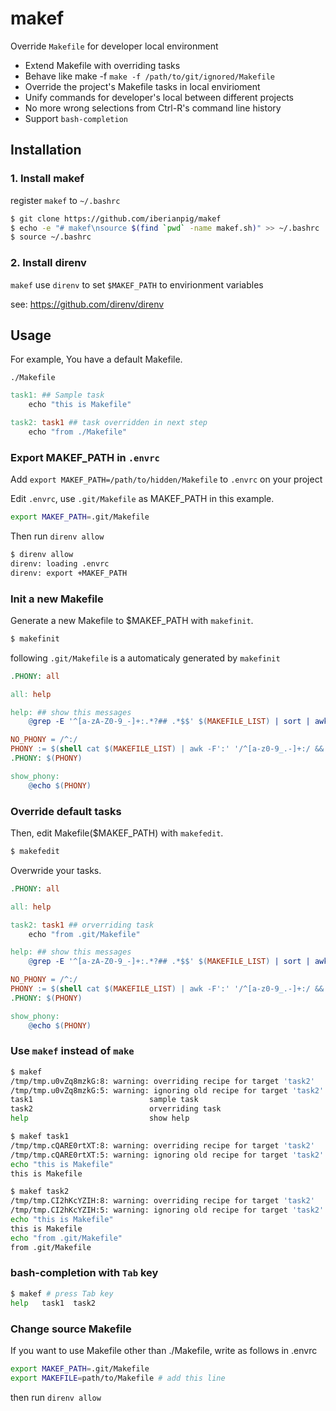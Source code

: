 # makef

Override `Makefile` for developer local environment

* Extend Makefile with overriding tasks
* Behave like make -f `make -f /path/to/git/ignored/Makefile`
* Override the project's Makefile tasks in local envirioment
* Unify commands for developer's local between different projects
* No more wrong selections from Ctrl-R's command line history
* Support `bash-completion`

## Installation

### 1. Install makef

register `makef` to `~/.bashrc`

```sh
$ git clone https://github.com/iberianpig/makef
$ echo -e "# makef\nsource $(find `pwd` -name makef.sh)" >> ~/.bashrc
$ source ~/.bashrc
```

### 2. Install direnv

`makef` use `direnv` to set `$MAKEF_PATH` to envirionment variables

see: https://github.com/direnv/direnv

## Usage

For example, You have a default Makefile.

`./Makefile`
```Makefile
task1: ## Sample task
	echo "this is Makefile"

task2: task1 ## task overridden in next step
	echo "from ./Makefile"
```

### Export MAKEF_PATH in `.envrc`

Add `export MAKEF_PATH=/path/to/hidden/Makefile` to `.envrc` on your project

Edit `.envrc`, use `.git/Makefile` as MAKEF_PATH in this example.

```sh
export MAKEF_PATH=.git/Makefile
```

Then run `direnv allow`

```sh
$ direnv allow
direnv: loading .envrc
direnv: export +MAKEF_PATH
```

### Init a new Makefile

Generate a new Makefile to $MAKEF_PATH with `makefinit`.

```sh
$ makefinit
```

following `.git/Makefile` is a automaticaly generated by `makefinit`
```Makefile
.PHONY: all

all: help

help: ## show this messages
	@grep -E '^[a-zA-Z0-9_-]+:.*?## .*$$' $(MAKEFILE_LIST) | sort | awk 'BEGIN {FS = ":.*?## "}; {printf "\033[36m%-30s\033[0m %s\n", $$1, $$2}'

NO_PHONY = /^:/
PHONY := $(shell cat $(MAKEFILE_LIST) | awk -F':' '/^[a-z0-9_.-]+:/ && !$(NO_PHONY) {print $$1}')
.PHONY: $(PHONY)

show_phony:
	@echo $(PHONY)
```

### Override default tasks

Then, edit Makefile($MAKEF_PATH) with `makefedit`.

```sh
$ makefedit
```

Overwride your tasks.

```Makefile
.PHONY: all

all: help

task2: task1 ## orverriding task
	echo "from .git/Makefile"

help: ## show this messages
	@grep -E '^[a-zA-Z0-9_-]+:.*?## .*$$' $(MAKEFILE_LIST) | sort | awk 'BEGIN {FS = ":.*?## "}; {printf "\033[36m%-30s\033[0m %s\n", $$1, $$2}'

NO_PHONY = /^:/
PHONY := $(shell cat $(MAKEFILE_LIST) | awk -F':' '/^[a-z0-9_.-]+:/ && !$(NO_PHONY) {print $$1}')
.PHONY: $(PHONY)

show_phony:
	@echo $(PHONY)
```

### Use `makef` instead of `make`

```sh
$ makef
/tmp/tmp.u0vZq8mzkG:8: warning: overriding recipe for target 'task2'
/tmp/tmp.u0vZq8mzkG:5: warning: ignoring old recipe for target 'task2'
task1                          sample task
task2                          orverriding task
help                           show help

$ makef task1
/tmp/tmp.cQARE0rtXT:8: warning: overriding recipe for target 'task2'
/tmp/tmp.cQARE0rtXT:5: warning: ignoring old recipe for target 'task2'
echo "this is Makefile"
this is Makefile

$ makef task2
/tmp/tmp.CI2hKcYZIH:8: warning: overriding recipe for target 'task2'
/tmp/tmp.CI2hKcYZIH:5: warning: ignoring old recipe for target 'task2'
echo "this is Makefile"
this is Makefile
echo "from .git/Makefile"
from .git/Makefile
```

### bash-completion with `Tab` key

```sh
$ makef # press Tab key
help   task1  task2
```

### Change source Makefile

If you want to use Makefile other than ./Makefile, write as follows in .envrc

```sh
export MAKEF_PATH=.git/Makefile
export MAKEFILE=path/to/Makefile # add this line
```

then run `direnv allow`
